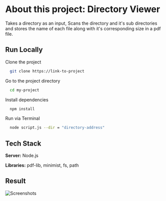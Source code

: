 
# About this project: Directory Viewer

Takes a directory as an input, Scans the directory and it's sub directories and stores the name of each file along with it's corresponding size in a pdf file.




## Run Locally

Clone the project

```bash
  git clone https://link-to-project
```

Go to the project directory

```bash
  cd my-project
```

Install dependencies

```bash
  npm install
```

Run via Terminal

```bash
  node script.js --dir = "directory-address" 
```


## Tech Stack

**Server:** Node.js 

**Libraries:** pdf-lib, minimist, fs, path


## Result
![Screenshots](https://user-images.githubusercontent.com/64692111/139533865-b062821b-5370-4dce-b6f9-78c824bd6d9b.png)
